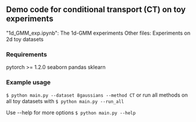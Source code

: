 ## Demo code for conditional transport (CT) on toy experiments

"1d_GMM_exp.ipynb": The 1d-GMM experiments
Other files: Experiments on 2d toy datasets

### Requirements
pytorch >= 1.2.0
seaborn
pandas
sklearn

### Example usage

`$ python main.py --dataset 8gaussians --method CT`
or run all methods on all toy datasets with
`$ python main.py --run_all`

Use --help for more options
`$ python main.py --help`